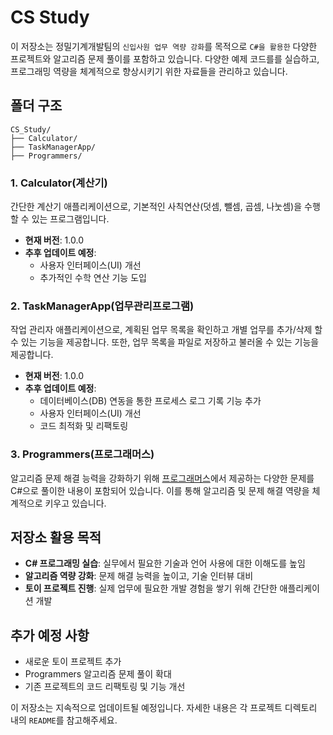 # CS Study

이 저장소는 정밀기계개발팀의 `신입사원 업무 역량 강화`를 목적으로 `C#을 활용한` 다양한 프로젝트와 알고리즘 문제 풀이를 포함하고 있습니다. 다양한 예제 코드를를 실습하고, 프로그래밍 역량을 체계적으로 향상시키기 위한 자료들을 관리하고 있습니다.

## 폴더 구조

```
CS_Study/
├── Calculator/
├── TaskManagerApp/
├── Programmers/
```

### 1. Calculator(계산기)

간단한 계산기 애플리케이션으로, 기본적인 사칙연산(덧셈, 뺄셈, 곱셈, 나눗셈)을 수행할 수 있는 프로그램입니다. 

- **현재 버전**: 1.0.0
- **추후 업데이트 예정**: 
  - 사용자 인터페이스(UI) 개선
  - 추가적인 수학 연산 기능 도입

### 2. TaskManagerApp(업무관리프로그램)

작업 관리자 애플리케이션으로, 계획된 업무 목록을 확인하고 개별 업무를 추가/삭제 할 수 있는 기능을 제공합니다.
또한, 업무 목록을 파일로 저장하고 불러올 수 있는 기능을 제공합니다.

- **현재 버전**: 1.0.0
- **추후 업데이트 예정**: 
  - 데이터베이스(DB) 연동을 통한 프로세스 로그 기록 기능 추가
  - 사용자 인터페이스(UI) 개선
  - 코드 최적화 및 리팩토링

### 3. Programmers(프로그래머스)

알고리즘 문제 해결 능력을 강화하기 위해 [프로그래머스](https://programmers.co.kr/)에서 제공하는 다양한 문제를 C#으로 풀이한 내용이 포함되어 있습니다. 이를 통해 알고리즘 및 문제 해결 역량을 체계적으로 키우고 있습니다.

## 저장소 활용 목적

- **C# 프로그래밍 실습**: 실무에서 필요한 기술과 언어 사용에 대한 이해도를 높임
- **알고리즘 역량 강화**: 문제 해결 능력을 높이고, 기술 인터뷰 대비
- **토이 프로젝트 진행**: 실제 업무에 필요한 개발 경험을 쌓기 위해 간단한 애플리케이션 개발

## 추가 예정 사항

- 새로운 토이 프로젝트 추가
- Programmers 알고리즘 문제 풀이 확대
- 기존 프로젝트의 코드 리팩토링 및 기능 개선

이 저장소는 지속적으로 업데이트될 예정입니다. 자세한 내용은 각 프로젝트 디렉토리 내의 `README`를 참고해주세요.